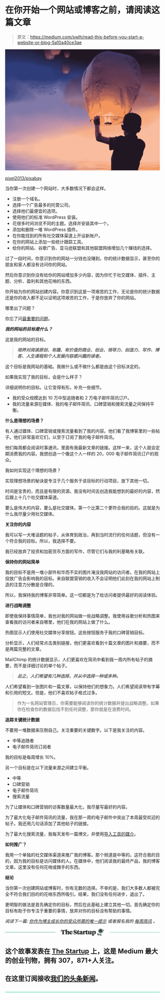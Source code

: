 # 在你开始一个网站或博客之前，请阅读这篇文章

> 原文：<https://medium.com/swlh/read-this-before-you-start-a-website-or-blog-5a10a40ce3ae>

![](img/86355ef2ff17b8a2ad33e9c588e4487c.png)

[pixel2013/pixabay](https://pixabay.com/en/balloon-lantern-light-sky-boy-3206530/)

当你第一次创建一个网站时，大多数情况下都会这样。

*   注册一个域名。
*   选择一个广告最多的托管公司。
*   选择他们最便宜的选项。
*   使用他们的标准 WordPress 安装。
*   花很多时间浏览不同的主题。选择并安装其中一个。
*   添加和删除一堆 WordPress 插件。
*   在你能找到的所有社交媒体渠道上开设新账户。
*   在你的网站上添加一些统计跟踪工具。
*   给你的网站、谷歌广告、亚马逊联盟和其他联盟网络增加几个赚钱的选择。

过了一段时间，你意识到你的网站一分钱也没赚到。你的统计数据显示，甚至你的朋友和家人都没有访问你的网站。

然后你意识到你没有给你的网站增加多少内容，因为你忙于社交媒体、插件、主题、分析、盈利和其他花哨的东西。

你开始为你的网站创建内容。你意识到这是一项艰苦的工作，无论是你的统计数据还是你的收入都不足以证明这项艰苦的工作，于是你放弃了你的网站。

哪里出了问题？

你忘了问[最重要的问题](https://ideavisionaction.com/business/use-your-curiosity-as-motivation-and-ask-the-right-questions-to-succeed/)。

***我的网站的目标是什么？***

这是我的网站的目标。

> ***培养对阅读原创、有趣、有价值的商业、创业、领导力、创造力、写作、博客、人生课程和个人发展内容感兴趣的读者。***

这个目标是我网站的基础。我做什么或不做什么都是由这个目标决定的。

如果我实现了我的目标，会是什么样子？

详细说明你的目标。让它变得有形。补充一些细节。

*   我的受众规模达到 10 万中型追随者和 2 万电子邮件简讯订户。
*   我的流量来源在媒体、我的电子邮件简讯、口碑营销和搜索流量之间保持平衡。

**什么是理想的场景？**

有人通过媒体、口碑营销或搜索流量看到了我的内容。他们看了我博客里的一些帖子。他们非常喜欢它们，以至于订阅了我的电子邮件简讯。

他们每周都会阅读时事通讯，里面有我最新文章的链接。这样一来，这个人就会定期消费我的内容。我想创造一个像这个人一样的 20，000 电子邮件简讯订户的观众。

我如何实现这个理想的场景？

实现理想场景的秘诀是专注于几个服务于该目标的行动项目，放下其他一切。

时间是宝贵的，而且是有限的资源。我没有时间去创造我能想到的最好的内容，然后跟上十几个社交媒体渠道。

要么是伟大的内容，要么是社交媒体。第一个比第二个更符合我的目的。这就是为什么我尽量少用社交媒体。

**关注你的内容**

我可以写一大堆话题的帖子，从体育到政治，再到当时流行的任何话题，但没有一个符合我的目标。所以，我选择不要。

我已经放弃了投资和加密货币方面的写作，尽管它们与我的利基略有关联。

**保持你的网站简单**

我的目标不是用一堆小部件和华而不实的图片淹没我网站的访问者。在我的网站上投放广告会影响我的目标。来自联盟营销的收入不会证明他们此刻在我的网站上制造的注意力分散是合理的。

所以，我保持我的博客非常简单。这一切都是为了给访问者提供最好的阅读体验。

**进行战略调整**

即使我保持事情简单，我也对我的网站做一些战略调整。我使用谷歌分析和热图来查看我的访问者来自哪里，他们在我的网站上做了什么。

热图显示人们使用社交媒体分享按钮。这些按钮服务于我的口碑营销目标。

分析显示，人们经常点击类别链接，他们更喜欢看到十篇文章的图片和摘要，而不是两篇完整的文章。

MailChimp 的统计数据显示，人们更喜欢在简讯中看到我一周内所有帖子的摘要，而不是详细讨论的单个帖子。

> ***总之，人们希望有几种选择，并从中选择一种或多种。***

人们希望看到一张图片和一篇文章，以保持他们的想象力。人们希望阅读带有字幕和引用的短文。但是，他们不喜欢帖子格式过多。

> 作为一名网站管理员，你需要能够阅读你的统计数据并提出战略调整。如果你在检查你的数据后找不到任何调整，那你就是在浪费时间。

**追踪关键统计数据**

不要用一堆数据来压倒自己。关注重要的关键数字。以下是我关注的内容。

*   中等追随者
*   电子邮件简讯订阅者

我的目标是每周增长 10%。

另一个目标是在以下流量来源之间建立平衡。

*   中等
*   口碑营销
*   电子邮件简讯
*   搜索流量

为了让媒体和口碑营销的访客数量最大化，我尽量写最好的内容。

为了最大化电子邮件简讯的流量，我在那一周的电子邮件中突出了本周最受欢迎的帖子。我还用几句话添加了其他帖子的链接。

为了最大化搜索流量，我每天发布一篇博文，并使用[导入工具的媒介](https://medium.com/p/import)。

**如何推广？**

我用一个单独的社交媒体渠道来推广我的博客。那个频道是中等的。这符合我的目的，因为我的目标是访问媒体的人。在媒体中，他们阅读我的最终产品，我的博客文章。这里没有任何花哨或棘手的东西。

**结论**

当你第一次创建网站或博客时，你有无数的选择。不幸的是，我们大多数人都被完全不符合我们目的的花哨东西所吸引。结果，我们没有任何进步，退出了。

更明智的做法是首先确定你的目标，然后在此基础上建立其他一切。首先确定你的目标有助于你专注于重要的事情，放弃对你的目标没有帮助的事情。

*阅读下一篇:* [*你作为博主成长你的受众所需的唯一提示*](https://ideavisionaction.com/entrepreneurship/the-only-tip-you-need-to-grow-your-audience-as-a-blogger/) *或者报名我的* [*每周简讯*](https://ideavisionaction.com/email-newsletter/) *。*

[![](img/308a8d84fb9b2fab43d66c117fcc4bb4.png)](https://medium.com/swlh)

## 这个故事发表在 [The Startup](https://medium.com/swlh) 上，这是 Medium 最大的创业刊物，拥有 307，871+人关注。

## 在这里订阅接收[我们的头条新闻](http://growthsupply.com/the-startup-newsletter/)。

[![](img/b0164736ea17a63403e660de5dedf91a.png)](https://medium.com/swlh)